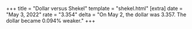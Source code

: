 +++
title = "Dollar versus Shekel"
template = "shekel.html"
[extra]
date = "May  3, 2022"
rate = "3.354"
delta = "On May  2, the dollar was 3.357. The dollar became 0.094% weaker."
+++
